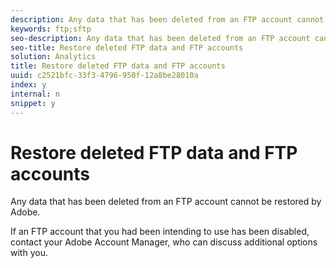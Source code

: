 ```yaml
---
description: Any data that has been deleted from an FTP account cannot be restored by Adobe.
keywords: ftp;sftp
seo-description: Any data that has been deleted from an FTP account cannot be restored by Adobe.
seo-title: Restore deleted FTP data and FTP accounts
solution: Analytics
title: Restore deleted FTP data and FTP accounts
uuid: c2521bfc-33f3-4796-950f-12a8be28010a
index: y
internal: n
snippet: y
---
```


# Restore deleted FTP data and FTP accounts

Any data that has been deleted from an FTP account cannot be restored by Adobe.

If an FTP account that you had been intending to use has been disabled, contact your Adobe Account Manager, who can discuss additional options with you. 
